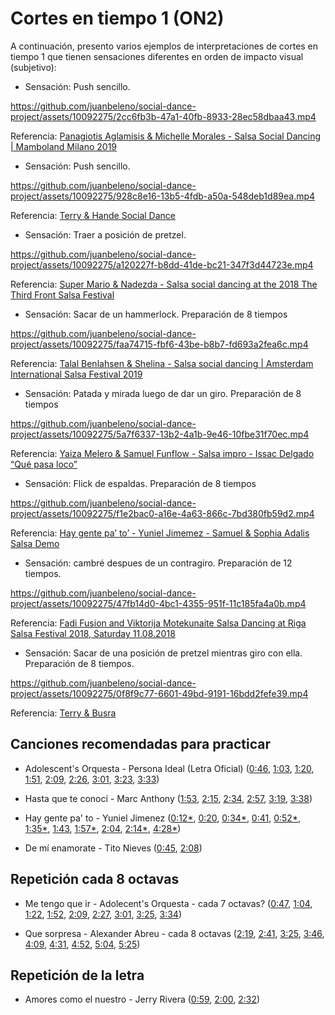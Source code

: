 # Cortes en tiempo 1 (ON2)

A continuación, presento varios ejemplos de interpretaciones de cortes en tiempo 1 que tienen sensaciones diferentes en orden de impacto visual (subjetivo):

- Sensación: Push sencillo.

https://github.com/juanbeleno/social-dance-project/assets/10092275/2cc6fb3b-47a1-40fb-8933-28ec58dbaa43.mp4

Referencia: [Panagiotis Aglamisis & Michelle Morales - Salsa Social Dancing | Mamboland Milano 2019](https://youtu.be/g0A5B4Stbtc?t=131)


- Sensación: Push sencillo.

https://github.com/juanbeleno/social-dance-project/assets/10092275/928c8e16-13b5-4fdb-a50a-548deb1d89ea.mp4

Referencia: [Terry & Hande Social Dance](https://youtu.be/QXAdsC_d2K8?t=44)


- Sensación: Traer a posición de pretzel.

https://github.com/juanbeleno/social-dance-project/assets/10092275/a120227f-b8dd-41de-bc21-347f3d44723e.mp4

Referencia: [Super Mario & Nadezda - Salsa social dancing at the 2018 The Third Front Salsa Festival](https://youtu.be/r4uELJ4xg1s?t=155)


- Sensación: Sacar de un hammerlock. Preparación de 8 tiempos

https://github.com/juanbeleno/social-dance-project/assets/10092275/faa74715-fbf6-43be-b8b7-fd693a2fea6c.mp4

Referencia: [Talal Benlahsen & Shelina - Salsa social dancing | Amsterdam International Salsa Festival 2019](https://youtu.be/KTUizAB2tjI?t=38)


- Sensación: Patada y mirada luego de dar un giro. Preparación de 8 tiempos

https://github.com/juanbeleno/social-dance-project/assets/10092275/5a7f6337-13b2-4a1b-9e46-10fbe31f70ec.mp4

Referencia: [Yaiza Melero & Samuel Funflow - Salsa impro - Issac Delgado “Qué pasa loco”](https://youtu.be/q34FxtFc0EA?t=10)


- Sensación: Flick de espaldas. Preparación de 8 tiempos

https://github.com/juanbeleno/social-dance-project/assets/10092275/f1e2bac0-a16e-4a63-866c-7bd380fb59d2.mp4

Referencia: [Hay gente pa’ to’ - Yuniel Jimemez - Samuel & Sophia Adalis Salsa Demo](https://youtu.be/VXkhCu3aQpU?t=46)


- Sensación: cambré despues de un contragiro. Preparación de 12 tiempos.

https://github.com/juanbeleno/social-dance-project/assets/10092275/47fb14d0-4bc1-4355-951f-11c185fa4a0b.mp4

Referencia: [Fadi Fusion and Viktorija Motekunaite Salsa Dancing at Riga Salsa Festival 2018, Saturday 11.08.2018](https://youtu.be/AsOIslBqzgY?t=131)


- Sensación: Sacar de una posición de pretzel mientras giro con ella. Preparación de 8 tiempos.

https://github.com/juanbeleno/social-dance-project/assets/10092275/0f8f9c77-6601-49bd-9191-16bdd2fefe39.mp4

Referencia: [Terry & Busra](https://youtu.be/iWkij7FGFRg?t=106)


## Canciones recomendadas para practicar

- Adolescent's Orquesta - Persona Ideal (Letra Oficial) ([0:46](https://youtu.be/d9bRnGo2gjk?t=46), [1:03](https://youtu.be/d9bRnGo2gjk?t=63), [1:20](https://youtu.be/d9bRnGo2gjk?t=80), [1:51](https://youtu.be/d9bRnGo2gjk?t=111), [2:09](https://youtu.be/d9bRnGo2gjk?t=129), [2:26](https://youtu.be/d9bRnGo2gjk?t=146), [3:01](https://youtu.be/d9bRnGo2gjk?t=181), [3:23](https://youtu.be/d9bRnGo2gjk?t=203), [3:33](https://youtu.be/d9bRnGo2gjk?t=213))

- Hasta que te conocí - Marc Anthony ([1:53](https://youtu.be/yiFj0jMKdIU?t=113), [2:15](https://youtu.be/yiFj0jMKdIU?t=135), [2:34](https://youtu.be/yiFj0jMKdIU?t=154), [2:57](https://youtu.be/yiFj0jMKdIU?t=177), [3:19](https://youtu.be/yiFj0jMKdIU?t=199), [3:38](https://youtu.be/yiFj0jMKdIU?t=218))

- Hay gente pa' to - Yuniel Jimenez ([0:12*](https://youtu.be/k6pUUC52X0E?t=12), [0:20](https://youtu.be/k6pUUC52X0E?t=20), [0:34*](https://youtu.be/k6pUUC52X0E?t=34), [0:41](https://youtu.be/k6pUUC52X0E?t=41), [0:52*](https://youtu.be/k6pUUC52X0E?t=52), [1:35*](https://youtu.be/k6pUUC52X0E?t=95), [1:43](https://youtu.be/k6pUUC52X0E?t=103), [1:57*](https://youtu.be/k6pUUC52X0E?t=117), [2:04](https://youtu.be/k6pUUC52X0E?t=124), [2:14*](https://youtu.be/k6pUUC52X0E?t=134), [4:28*](https://youtu.be/k6pUUC52X0E?t=268))

- De mí enamorate - Tito Nieves ([0:45](https://youtu.be/7WHf2OjagQ4?t=45), [2:08](https://youtu.be/7WHf2OjagQ4?t=128))

## Repetición cada 8 octavas

- Me tengo que ir - Adolecent's Orquesta - cada 7 octavas? ([0:47](https://youtu.be/krA4QNOpFbU?si=rVGP3t0mEMharEh3&t=47), [1:04](https://youtu.be/krA4QNOpFbU?si=G2kWqEX1IMTIW5-n&t=64), [1:22](https://youtu.be/krA4QNOpFbU?si=m4XBVxOuSHeZW0wo&t=82), [1:52](https://youtu.be/krA4QNOpFbU?si=Apj4W25BXf-AOtdM&t=112), [2:09](https://youtu.be/krA4QNOpFbU?si=vFykw1FD-aJEPimC&t=129), [2:27](https://youtu.be/krA4QNOpFbU?si=ScmR6qUGiZvMAekW&t=147), [3:01](https://youtu.be/krA4QNOpFbU?si=4bbwv4l-_S8tewdo&t=181), [3:25](https://youtu.be/krA4QNOpFbU?si=frfIDsbCjLcMWAdD&t=205), [3:34](https://youtu.be/krA4QNOpFbU?si=vaR7amBvSG4zgzIu&t=214))

- Que sorpresa - Alexander Abreu - cada 8 octavas ([2:19](https://youtu.be/8XSoQ3ue0Bo?si=vNO2-k5rjiuNkKOl&t=139), [2:41](https://youtu.be/8XSoQ3ue0Bo?si=J1tW1uYcI2898gNs&t=161), [3:25](https://youtu.be/8XSoQ3ue0Bo?si=EP0R2m23w7ZR2Mg6&t=205), [3:46](https://youtu.be/8XSoQ3ue0Bo?si=SgOAMcAyPQS7bc23&t=226), [4:09](https://youtu.be/8XSoQ3ue0Bo?si=w3pNyhewPnyty7Mq&t=249), [4:31](https://youtu.be/8XSoQ3ue0Bo?si=6VQ2QIJpPVXLnEpK&t=271), [4:52](https://youtu.be/8XSoQ3ue0Bo?si=wTwxdlFg2Pum_4Re&t=292), [5:04](https://youtu.be/8XSoQ3ue0Bo?si=vygjeS2B1AgqrznF&t=304), [5:25](https://youtu.be/8XSoQ3ue0Bo?si=kmPxAh22vBOzImp-&t=325))

## Repetición de la letra

- Amores como el nuestro - Jerry Rivera ([0:59](https://youtu.be/sJqDmVekMWU?si=0m4zcy3mLHeX5h5g&t=59), [2:00](https://youtu.be/sJqDmVekMWU?si=gCaDsZYr7-5_0dOt&t=120), [2:32](https://youtu.be/sJqDmVekMWU?si=vUyVQ1GpDljbBQEC&t=152))
